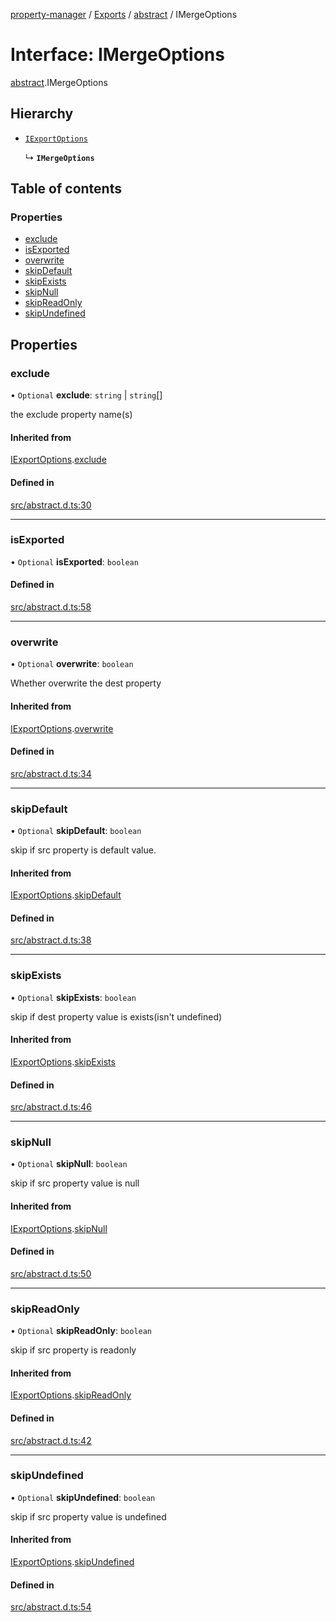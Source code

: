 [property-manager](../README.md) / [Exports](../modules.md) / [abstract](../modules/abstract.md) / IMergeOptions

# Interface: IMergeOptions

[abstract](../modules/abstract.md).IMergeOptions

## Hierarchy

- [`IExportOptions`](abstract.IExportOptions.md)

  ↳ **`IMergeOptions`**

## Table of contents

### Properties

- [exclude](abstract.IMergeOptions.md#exclude)
- [isExported](abstract.IMergeOptions.md#isexported)
- [overwrite](abstract.IMergeOptions.md#overwrite)
- [skipDefault](abstract.IMergeOptions.md#skipdefault)
- [skipExists](abstract.IMergeOptions.md#skipexists)
- [skipNull](abstract.IMergeOptions.md#skipnull)
- [skipReadOnly](abstract.IMergeOptions.md#skipreadonly)
- [skipUndefined](abstract.IMergeOptions.md#skipundefined)

## Properties

### exclude

• `Optional` **exclude**: `string` \| `string`[]

the exclude property name(s)

#### Inherited from

[IExportOptions](abstract.IExportOptions.md).[exclude](abstract.IExportOptions.md#exclude)

#### Defined in

[src/abstract.d.ts:30](https://github.com/snowyu/property-manager.js/blob/4242c0a/src/abstract.d.ts#L30)

___

### isExported

• `Optional` **isExported**: `boolean`

#### Defined in

[src/abstract.d.ts:58](https://github.com/snowyu/property-manager.js/blob/4242c0a/src/abstract.d.ts#L58)

___

### overwrite

• `Optional` **overwrite**: `boolean`

Whether overwrite the dest property

#### Inherited from

[IExportOptions](abstract.IExportOptions.md).[overwrite](abstract.IExportOptions.md#overwrite)

#### Defined in

[src/abstract.d.ts:34](https://github.com/snowyu/property-manager.js/blob/4242c0a/src/abstract.d.ts#L34)

___

### skipDefault

• `Optional` **skipDefault**: `boolean`

skip if src property is default value.

#### Inherited from

[IExportOptions](abstract.IExportOptions.md).[skipDefault](abstract.IExportOptions.md#skipdefault)

#### Defined in

[src/abstract.d.ts:38](https://github.com/snowyu/property-manager.js/blob/4242c0a/src/abstract.d.ts#L38)

___

### skipExists

• `Optional` **skipExists**: `boolean`

skip if dest property value is exists(isn't undefined)

#### Inherited from

[IExportOptions](abstract.IExportOptions.md).[skipExists](abstract.IExportOptions.md#skipexists)

#### Defined in

[src/abstract.d.ts:46](https://github.com/snowyu/property-manager.js/blob/4242c0a/src/abstract.d.ts#L46)

___

### skipNull

• `Optional` **skipNull**: `boolean`

skip if src property value is null

#### Inherited from

[IExportOptions](abstract.IExportOptions.md).[skipNull](abstract.IExportOptions.md#skipnull)

#### Defined in

[src/abstract.d.ts:50](https://github.com/snowyu/property-manager.js/blob/4242c0a/src/abstract.d.ts#L50)

___

### skipReadOnly

• `Optional` **skipReadOnly**: `boolean`

skip if src property is readonly

#### Inherited from

[IExportOptions](abstract.IExportOptions.md).[skipReadOnly](abstract.IExportOptions.md#skipreadonly)

#### Defined in

[src/abstract.d.ts:42](https://github.com/snowyu/property-manager.js/blob/4242c0a/src/abstract.d.ts#L42)

___

### skipUndefined

• `Optional` **skipUndefined**: `boolean`

skip if src property value is undefined

#### Inherited from

[IExportOptions](abstract.IExportOptions.md).[skipUndefined](abstract.IExportOptions.md#skipundefined)

#### Defined in

[src/abstract.d.ts:54](https://github.com/snowyu/property-manager.js/blob/4242c0a/src/abstract.d.ts#L54)
